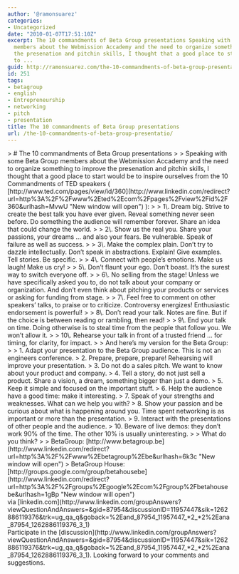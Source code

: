 ```yaml
---
author: '@ramonsuarez'
categories:
- Uncategorized
date: "2010-01-07T17:51:10Z"
excerpt: The 10 commandments of Beta Group presentations Speaking with some Beta Group
  members about the Webmission Accademy and the need to organize something to improve
  the presenation and pitchin skills, I thought that a good place to start would be
  to ...
guid: http://ramonsuarez.com/the-10-commandments-of-beta-group-presentatio
id: 251
tags:
- betagroup
- english
- Entrepreneurship
- networking
- pitch
- presentation
title: The 10 commandments of Beta Group presentations
url: /the-10-commandments-of-beta-group-presentatio/
---
```


<div class="posterous_bookmarklet_entry">> # The 10 commandments of Beta Group presentations
> 
>  Speaking with some Beta Group members about the Webmission Accademy and the need to organize something to improve the presenation and pitchin skills, I thought that a good place to start would be to inspire ourselves from the 10 Commandments of TED speakers ( [http://www.ted.com/pages/view/id/360](http://www.linkedin.com/redirect?url=http%3A%2F%2Fwww%2Eted%2Ecom%2Fpages%2Fview%2Fid%2F360&urlhash=MvwU "New window will open") ):
> 
> 1\. Dream big. Strive to create the best talk you have ever given. Reveal something never seen before. Do something the audience will remember forever. Share an idea that could change the world.
> 
> 2\. Show us the real you. Share your passions, your dreams … and also your fears. Be vulnerable. Speak of failure as well as success.
> 
> 3\. Make the complex plain. Don’t try to dazzle intellectually. Don’t speak in abstractions. Explain! Give examples. Tell stories. Be specific.
> 
> 4\. Connect with people’s emotions. Make us laugh! Make us cry!
> 
> 5\. Don’t flaunt your ego. Don’t boast. It’s the surest way to switch everyone off.
> 
> 6\. No selling from the stage! Unless we have specifically asked you to, do not talk about your company or organization. And don’t even think about pitching your products or services or asking for funding from stage.
> 
> 7\. Feel free to comment on other speakers’ talks, to praise or to criticize. Controversy energizes! Enthusiastic endorsement is powerful!
> 
> 8\. Don’t read your talk. Notes are fine. But if the choice is between reading or rambling, then read!
> 
> 9\. End your talk on time. Doing otherwise is to steal time from the people that follow you. We won’t allow it.
> 
> 10\. Rehearse your talk in front of a trusted friend … for timing, for clarity, for impact.
> 
> And here’s my version for the Beta Group:
> 
>  1. Adapt your presentation to the Beta Group audience. This is not an engineers conference.   
>  2. Prepare, prepare, prepare! Rehearsing will improve your presentation.  
>  3. Do not do a sales pitch. We want to know about your product and company.  
>  4. Tell a story, do not just sell a product. Share a vision, a dream, something bigger than just a demo.  
>  5. Keep it simple and focused on the important stuff.  
>  6. Help the audience have a good time: make it interesting.  
>  7. Speak of your strengths and weaknesses. What can we help you with?  
>  8. Show your passion and be curious about what is happening around you. Time spent networking is as important or more than the presentation.  
>  9. Interact with the presentations of other people and the audience.  
>  10. Beware of live demos: they don’t work 90% of the time. The other 10% is usually uninteresting.
> 
> What do you think?
> 
> BetaGroup: [http://www.betagroup.be](http://www.linkedin.com/redirect?url=http%3A%2F%2Fwww%2Ebetagroup%2Ebe&urlhash=6k3c "New window will open")   
> BetaGroup House: [http://groups.google.com/group/betahousebe](http://www.linkedin.com/redirect?url=http%3A%2F%2Fgroups%2Egoogle%2Ecom%2Fgroup%2Fbetahousebe&urlhash=1gBp "New window will open")

<div class="posterous_quote_citation">via [linkedin.com](http://www.linkedin.com/groupAnswers?viewQuestionAndAnswers=&gid=87954&discussionID=11957447&sik=1262886119376&trk=ug_qa_q&goback=%2Eand_87954_11957447_*2_*2%2Eana_87954_1262886119376_3_1)</div>Participate in the [discussion](http://www.linkedin.com/groupAnswers?viewQuestionAndAnswers=&gid=87954&discussionID=11957447&sik=1262886119376&trk=ug_qa_q&goback=%2Eand_87954_11957447_*2_*2%2Eana_87954_1262886119376_3_1). Looking forward to your comments and suggestions.

</div>